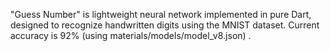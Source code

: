 "Guess Number" is lightweight neural network implemented in pure Dart, designed to recognize handwritten digits using the MNIST dataset. Current accuracy is 92% (using materials/models/model_v8.json) . 
